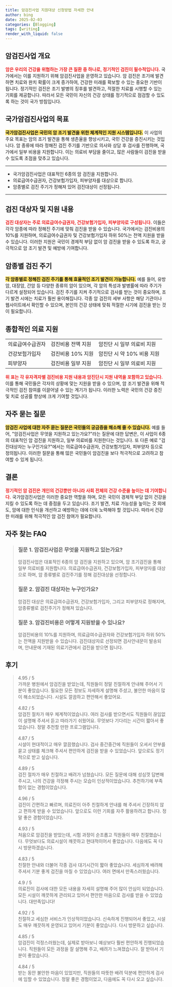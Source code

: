 ```yaml
---
title: 암검진사업 지원대상 신청방법 자세한 안내
author: bing
date: 2025-02-03
categories: [Blogging]
tags: [writing]
render_with_liquid: false
---
```



<h2 id='암검진사업 개요'>암검진사업 개요</h2>

<p><b><span style="color: #ee2323;">암은 우리의 건강을 위협하는 가장 큰 질환 중 하나로, 정기적인 검진이 필수적입니다.</span></b> 국가에서는 이를 지원하기 위해 암검진사업을 운영하고 있습니다. 암 검진은 조기에 발견하면 치료와 완치 확률이 크게 증가하여, 건강한 미래를 확보할 수 있는 중요한 기반이 됩니다. 정기적인 검진은 조기 발병의 징후를 발견하고, 적절한 치료를 시행할 수 있는 기회를 제공합니다. 따라서 모든 국민이 자신의 건강 상태를 정기적으로 점검할 수 있도록 하는 것이 국가 방침입니다.</p>

<h2 id='국가암검진사업의 목표'>국가암검진사업의 목표</h2>

<p><b><span style="background-color: #ffe066;">국가암검진사업은 국민의 암 조기 발견을 위한 체계적인 지원 시스템입니다.</span></b> 이 사업의 주요 목표는 암의 조기 발견을 통해 생존율을 향상시키고, 국민 건강을 증진시키는 것입니다. 암 종류에 따라 정해진 검진 주기를 기반으로 의사와 상담 후 검사를 진행하며, 국가에서 일부 비용을 지원합니다. 이는 의료비 부담을 줄이고, 많은 사람들이 검진을 받을 수 있도록 초점을 맞추고 있습니다.</p>

<hr />

<ul>
    <li>국가암검진사업은 대표적인 6종의 암 검진을 지원합니다.</li>
    <li>의료급여수급권자, 건강보험가입자, 피부양자를 대상으로 합니다.</li>
    <li>암종별로 검진 주기가 정해져 있어 검진대상이 선정됩니다.</li>
</ul>

<hr />

<h2 id='검진 대상자 및 지원 내용'>검진 대상자 및 지원 내용</h2>

<p><b><span style="color: #ee2323;">검진 대상자는 주로 의료급여수급권자, 건강보험가입자, 피부양자로 구성됩니다.</span></b> 이들은 각각 암종에 따라 정해진 주기에 맞춰 검진을 받을 수 있습니다. 국가에서는 검진비용의 10%를 지원하며, 의료급여수급권자 및 건강보험가입자 하위 50%는 전액 지원을 받을 수 있습니다. 이러한 지원은 국민이 경제적 부담 없이 암 검진을 받을 수 있도록 하고, 궁극적으로 암 조기 발견 및 예방에 기여합니다.</p>

<h2 id='암종별 검진 주기'>암종별 검진 주기</h2>

<p><b><span style="background-color: #ffe066;">각 암종별로 정해진 검진 주기를 통해 효율적인 조기 발견이 가능합니다.</span></b> 예를 들어, 유방암, 대장암, 간암 등 다양한 종류의 암이 있으며, 각 암의 특성과 발병률에 따라 주기가 다르게 설정되어 있습니다. 검진 주기를 지켜 주기적으로 검사를 받는 것이 중요하며, 조기 발견 시에는 치료가 훨씬 용이해집니다. 각종 암 검진의 세부 사항은 해당 기관이나 웹사이트에서 확인할 수 있으며, 본인의 건강 상태에 맞춰 적절한 시기에 검진을 받는 것이 필요합니다.</p>

<h2 id='종합적인 의료 지원'>종합적인 의료 지원</h2>

<table>
    <tr>
        <td>의료급여수급권자</td>
        <td>검진비용 전액 지원</td>
        <td>암진단 시 일부 의료비 지원</td>
    </tr>
    <tr>
        <td>건강보험가입자</td>
        <td>검진비용 10% 지원</td>
        <td>암진단 시 약 10% 비용 지원</td>
    </tr>
    <tr>
        <td>피부양자</td>
        <td>검진비용 일부 지원</td>
        <td>암진단 시 일부 의료비 지원</td>
    </tr>
</table>

<p><b><span style="color: #ee2323;">위 표는 각 유자격자별 검진비용 지원 내용과 암진단시 지원 내역을 포함하고 있습니다.</span></b> 이를 통해 국민들은 각자의 상황에 맞는 지원을 받을 수 있으며, 암 조기 발견을 위해 적극적인 검진 참여를 이끌어낼 수 있는 계기가 됩니다. 이러한 노력은 국민의 건강 증진 및 치료 성공률 향상에 크게 기여할 것입니다.</p>

<h2 id='자주 묻는 질문'>자주 묻는 질문</h2>

<p><b><span style="background-color: #ffe066;">암검진 사업에 대한 자주 묻는 질문은 국민들의 궁금증을 해소해 줄 수 있습니다.</span></b> 예를 들어, "암검진사업은 무엇을 지원하고 있는가요?"라는 질문에 대한 답변은, 이 사업이 6종의 대표적인 암 검진을 지원하고, 일부 의료비를 지원한다는 것입니다. 또 다른 예로 "검진대상자는 누구인가요?"에서는 의료급여수급권자, 건강보험가입자, 피부양자 등으로 정의됩니다. 이러한 질문을 통해 많은 국민들이 암검진을 보다 적극적으로 고려하고 참여할 수 있게 됩니다.</p>

<h2 id='결론'>결론</h2>

<p><b><span style="color: #ee2323;">정기적인 암 검진은 개인의 건강뿐만 아니라 사회 전체의 건강 수준을 높이는 데 기여합니다.</span></b> 국가암검진사업은 이러한 중요한 역할을 하며, 모든 국민이 경제적 부담 없이 건강을 지킬 수 있도록 하는 데 중점을 두고 있습니다. 조기 발견, 치료 가능성을 높이는 것 외에도, 암에 대한 인식을 개선하고 예방하는 데에 더욱 노력해야 할 것입니다. 따라서 건강한 미래를 위해 적극적인 암 검진 참여가 필요합니다.</p>


<h2 id='자주_찾는_FAQ'>자주 찾는 FAQ</h2>
<div itemscope="" itemtype="https://schema.org/FAQPage"> 
<blockquote> 
<div itemscope="" itemprop="mainEntity" itemtype="https://schema.org/Question"> 
<h3 itemprop="name">질문 1. 암검진사업은 무엇을 지원하고 있는가요?</h3> 
<div itemscope="" itemprop="acceptedAnswer" itemtype="https://schema.org/Answer"> 
<span itemprop="text"> 
<p>암검진사업은 대표적인 6종의 암 검진을 지원하고 있으며, 암 조기검진을 통해 일부 의료비를 지원합니다. 의료급여수급권자, 건강보험가입자, 피부양자를 대상으로 하며, 암 종류별로 검진주기를 정해 검진대상을 선정합니다.</p> 
</span> 
</div> 
</div> 

<div itemscope="" itemprop="mainEntity" itemtype="https://schema.org/Question"> 
<h3 itemprop="name">질문 2. 암검진 대상자는 누구인가요?</h3> 
<div itemscope="" itemprop="acceptedAnswer" itemtype="https://schema.org/Answer"> 
<span itemprop="text"> 
<p>암검진 대상은 의료급여수급권자, 건강보험가입자, 그리고 피부양자로 정해지며, 암종류별로 검진주기가 정해져 있습니다.</p> 
</span> 
</div> 
</div> 

<div itemscope="" itemprop="mainEntity" itemtype="https://schema.org/Question"> 
<h3 itemprop="name">질문 3. 암검진비용은 어떻게 지원받을 수 있나요?</h3> 
<div itemscope="" itemprop="acceptedAnswer" itemtype="https://schema.org/Answer"> 
<span itemprop="text"> 
<p>암검진비용의 10%를 지원하며, 의료급여수급권자와 건강보험가입자 하위 50%는 전액을 지원받을 수 있습니다. 검진대상자로 선정되면 검사안내문이 발송되며, 안내문에 기재된 의료기관에서 검진을 받으면 됩니다.</p> 
</span> 
</div> 
</div> 

</blockquote> 
</div>
<h2 id='후기'>후기</h2>
<div itemscope itemtype="https://schema.org/Product">
  <blockquote>
  <div itemprop="review" itemscope itemtype="https://schema.org/Review">
      <div itemprop="reviewRating" itemscope itemtype="https://schema.org/Rating"> <span itemprop="ratingValue">4.95</span> / <span itemprop="bestRating">5</span> </div>
      <span itemprop="reviewBody">가까운 병원에서 암검진을 받았는데, 직원들이 정말 친절하게 안내해 주어서 기분이 좋았습니다. 필요한 모든 정보도 자세하게 설명해 주셨고, 불안한 마음이 많이 해소되었습니다. 시설도 깔끔하고 편안해서 좋았어요.</span>
  </div>
  <br>
  <div itemprop="review" itemscope itemtype="https://schema.org/Review">
      <div itemprop="reviewRating" itemscope itemtype="https://schema.org/Rating"> <span itemprop="ratingValue">4.82</span> / <span itemprop="bestRating">5</span> </div>
      <span itemprop="reviewBody">암검진 절차가 매우 체계적이었습니다. 여러 검사를 받으면서도 직원들이 끊임없이 설명해 주셔서 듣고 따라가기 쉬웠어요. 무엇보다 기다리는 시간이 짧아서 좋았습니다. 정말 추천할 만한 프로그램입니다.</span>
  </div>
  <br>
  <div itemprop="review" itemscope itemtype="https://schema.org/Review">
      <div itemprop="reviewRating" itemscope itemtype="https://schema.org/Rating"> <span itemprop="ratingValue">4.87</span> / <span itemprop="bestRating">5</span> </div>
      <span itemprop="reviewBody">시설이 현대적이고 매우 깔끔했습니다. 검사 중간중간에 직원들이 오셔서 안부를 묻고 상태를 체크해 주셔서 편안하게 검진을 받을 수 있었습니다. 앞으로도 정기적으로 받고 싶습니다.</span>
  </div>
  <br>
  <div itemprop="review" itemscope itemtype="https://schema.org/Review">
      <div itemprop="reviewRating" itemscope itemtype="https://schema.org/Rating"> <span itemprop="ratingValue">4.89</span> / <span itemprop="bestRating">5</span> </div>
      <span itemprop="reviewBody">검진 절차가 매우 친절하고 배려가 넘쳤습니다. 모든 질문에 대해 성심껏 답변해 주시고, 나의 건강을 걱정해 주시는 모습이 인상적이었습니다. 추천하기에 부족함이 없는 경험이었습니다.</span>
  </div>
  <br>
  <div itemprop="review" itemscope itemtype="https://schema.org/Review">
      <div itemprop="reviewRating" itemscope itemtype="https://schema.org/Rating"> <span itemprop="ratingValue">4.96</span> / <span itemprop="bestRating">5</span> </div>
      <span itemprop="reviewBody">검진이 간편하고 빠르며, 의료진이 아주 친절하게 안내를 해 주셔서 긴장하지 않고 편하게 받을 수 있었습니다. 앞으로도 이런 기회를 자주 활용하려고 합니다. 정말 좋은 경험이었습니다.</span>
  </div>
  <br>
  <div itemprop="review" itemscope itemtype="https://schema.org/Review">
      <div itemprop="reviewRating" itemscope itemtype="https://schema.org/Rating"> <span itemprop="ratingValue">4.93</span> / <span itemprop="bestRating">5</span> </div>
      <span itemprop="reviewBody">처음으로 암검진을 받았는데, 시험 과정이 순조롭고 직원들이 매우 친절했습니다. 무엇보다도 의료시설이 깨끗하고 현대적이어서 좋았습니다. 다음에도 꼭 다시 방문하겠습니다.</span>
  </div>
  <br>
  <div itemprop="review" itemscope itemtype="https://schema.org/Review">
      <div itemprop="reviewRating" itemscope itemtype="https://schema.org/Rating"> <span itemprop="ratingValue">4.83</span> / <span itemprop="bestRating">5</span> </div>
      <span itemprop="reviewBody">친절한 안내와 더불어 각종 검사 대기시간이 짧아 좋았습니다. 세심하게 배려해 주셔서 기분 좋게 검진을 마칠 수 있었습니다. 여러 면에서 만족스러웠습니다.</span>
  </div>
  <br>
  <div itemprop="review" itemscope itemtype="https://schema.org/Review">
      <div itemprop="reviewRating" itemscope itemtype="https://schema.org/Rating"> <span itemprop="ratingValue">4.9</span> / <span itemprop="bestRating">5</span> </div>
      <span itemprop="reviewBody">의료진이 검사에 대한 모든 내용을 자세히 설명해 주어 많이 안심이 되었습니다. 모든 시설이 깨끗하게 관리되고 있어서 편안한 마음으로 검사를 받을 수 있었습니다. 대만족입니다!</span>
  </div>
  <br>
  <div itemprop="review" itemscope itemtype="https://schema.org/Review">
      <div itemprop="reviewRating" itemscope itemtype="https://schema.org/Rating"> <span itemprop="ratingValue">4.92</span> / <span itemprop="bestRating">5</span> </div>
      <span itemprop="reviewBody">친절하고 세심한 서비스가 인상적이었습니다. 신속하게 진행되어서 좋았고, 시설도 매우 깨끗하게 운영되고 있어서 기분이 좋았습니다. 다시 방문하고 싶습니다.</span>
  </div>
  <br>
  <div itemprop="review" itemscope itemtype="https://schema.org/Review">
      <div itemprop="reviewRating" itemscope itemtype="https://schema.org/Rating"> <span itemprop="ratingValue">4.85</span> / <span itemprop="bestRating">5</span> </div>
      <span itemprop="reviewBody">암검진이 걱정스러웠는데, 실제로 받아보니 예상보다 훨씬 편안하게 진행되었습니다. 직원들이 모든 과정을 잘 설명해 주고, 배려가 느껴졌습니다. 잘 받아서 기분이 좋았습니다.</span>
  </div>
  <br>
  <div itemprop="review" itemscope itemtype="https://schema.org/Review">
      <div itemprop="reviewRating" itemscope itemtype="https://schema.org/Rating"> <span itemprop="ratingValue">4.84</span> / <span itemprop="bestRating">5</span> </div>
      <span itemprop="reviewBody">받는 동안 불안한 마음이 있었지만, 직원들의 따뜻한 배려 덕분에 편안하게 검사에 임할 수 있었습니다. 정말 좋은 경험이었고, 다음에도 꼭 다시 오고 싶습니다.</span>
  </div>
  </blockquote>
</div>
